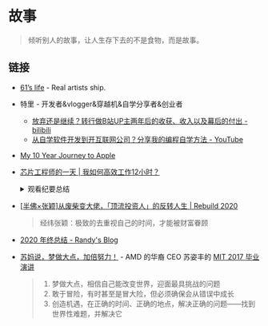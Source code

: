 # 故事

> 倾听别人的故事，让人生存下去的不是食物，而是故事。

## 链接

- [61’s life](http://61.life/) - Real artists ship.
- 特里 - 开发者&vlogger&穿越机&自学分享者&创业者
    - [放弃还是继续？转行做B站UP主两年后的收获、收入以及幕后的付出 - bilibili](https://www.bilibili.com/video/BV1NJ41147yz)
    - [从自学软件开发到开互联网公司？分享我的编程自学方法 - YouTube](https://www.youtube.com/watch?v=WlHlTvUlyX4)
- [My 10 Year Journey to Apple](https://blog.cocoafrog.de/how-to/2020/10/14/Joining-Apple.html)
- [芯片工程师的一天 | 我如何高效工作12小时？](https://b23.tv/9Q7jTj)
    <details>
        <summary>观看纪要总结</summary>

    1. 每日重点和待办事项
        - Notion 管理各项事务
    2. 远程工作，保持独立的工作区域
    3. 提前准备会议内容
    4. 集中时间处理关键任务，避免上下文切换
    5. 规划陪伴家人的时间，做好生活与工作的平衡
    6. 白天工作主要是工程相关，晚上还会研究科研课题
        - 文献阅读工具：Notability
    7. 运营社交网络，琐碎任务集中处理

    </detail>
- [[半佛×张颖]从废柴变大佬，「顶流投资人」的反转人生 | Rebuild 2020](https://www.bilibili.com/video/BV1Zv411q7nT)
    > 经纬张颖：极致的去重视自己的时间，才能被财富眷顾
- [2020 年终总结 - Randy's Blog](https://lutaonan.com/blog/2020-summary)
- [苏妈说，梦做大点，加倍努力！](https://www.bilibili.com/s/video/BV1V7411c7UR) - AMD 的华裔 CEO 苏姿丰的 [MIT 2017 毕业演讲](https://www.youtube.com/watch?v=xxcJzv_sgHg&ab_channel=MITInstituteEvents)
    > 1. 梦做大点，相信自己能改变世界，迎面最具挑战的问题
    > 2. 敢于冒险，有时甚至是冒大险，但必须确保会从错误中成长
    > 3. 创造机遇，在正确的时间、正确的地点，解决正确的问题——找到世界性难题，并解决它